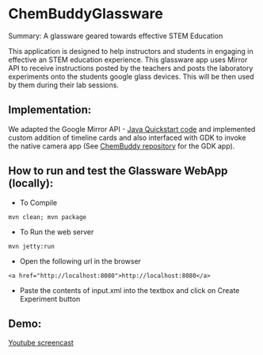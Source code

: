 ChemBuddyGlassware
==================

Summary: A glassware geared towards effective STEM Education

This application is designed to help instructors and students in engaging in effective an STEM education experience.
This glassware app uses Mirror API to receive instructions posted by the teachers and posts the laboratory experiments onto the students google glass devices. This will be then used by them during their lab sessions.

Implementation:
---

We adapted the Google Mirror API - <a href="https://developers.google.com/glass/develop/mirror/quickstart/index" >Java Quickstart code</a> and implemented custom addition of timeline cards and also interfaced with GDK to invoke the native camera app (See <a href="https://github.com/GayathriMurali/ChemBuddy">ChemBuddy repository</a> for the GDK app).

How to run and test the Glassware WebApp (locally):
---

* To Compile

```
mvn clean; mvn package
```

* To Run the web server

```
mvn jetty:run
```

* Open the following url in the browser

```
<a href="http://localhost:8080">http://localhost:8080</a>
```

* Paste the contents of input.xml into the textbox and click on Create Experiment button

Demo:
---

<a href="https://www.youtube.com/watch?v=IYHPeKW5Vdk&feature=youtu.be">Youtube screencast</a>
